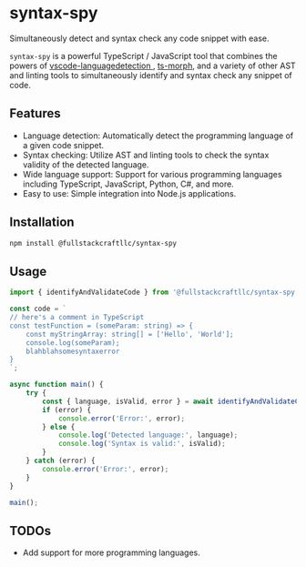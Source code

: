 # syntax-spy

Simultaneously detect and syntax check any code snippet with ease.

`syntax-spy` is a powerful TypeScript / JavaScript tool that combines the powers of [vscode-languagedetection
](https://github.com/microsoft/vscode-languagedetection), [ts-morph](https://github.com/dsherret/ts-morph), and a variety of other AST and linting tools to simultaneously identify and syntax check any snippet of code.

## Features

- Language detection: Automatically detect the programming language of a given code snippet.
- Syntax checking: Utilize AST and linting tools to check the syntax validity of the detected language.
- Wide language support: Support for various programming languages including TypeScript, JavaScript, Python, C#, and more.
- Easy to use: Simple integration into Node.js applications.

## Installation

```bash
npm install @fullstackcraftllc/syntax-spy
```

## Usage

```typescript
import { identifyAndValidateCode } from '@fullstackcraftllc/syntax-spy';

const code = `
// here's a comment in TypeScript
const testFunction = (someParam: string) => {
    const myStringArray: string[] = ['Hello', 'World'];
    console.log(someParam); 
    blahblahsomesyntaxerror
}
`;

async function main() {
    try {
        const { language, isValid, error } = await identifyAndValidateCode(code);
        if (error) {
            console.error('Error:', error);
        } else {
            console.log('Detected language:', language);
            console.log('Syntax is valid:', isValid);
        }
    } catch (error) {
        console.error('Error:', error);
    }
}

main();
```

## TODOs

- Add support for more programming languages.